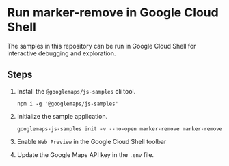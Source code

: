 # Run marker-remove in Google Cloud Shell

The samples in this repository can be run in Google Cloud Shell for interactive debugging and exploration.

## Steps

1. Install the `@googlemaps/js-samples` cli tool.

    ```
    npm i -g '@googlemaps/js-samples'
    ```
1. Initialize the sample application. 
    ```
    googlemaps-js-samples init -v --no-open marker-remove marker-remove
    ```
1. Enable `Web Preview` in the Google Cloud Shell toolbar
1. Update the Google Maps API key in the `.env` file.
